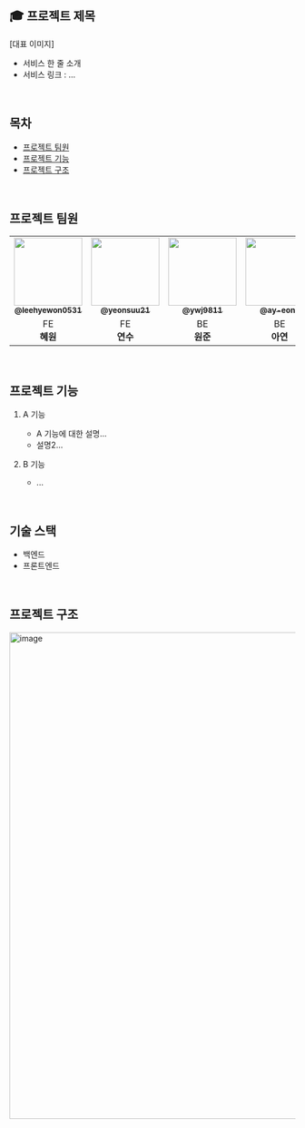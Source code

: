 ## 🎓 프로젝트 제목
[대표 이미지]
<br />

- 서비스 한 줄 소개
- 서비스 링크 : ...
<br />

## 목차
- [프로젝트 팀원](#프로젝트-팀원)
- [프로젝트 기능](#프로젝트-기능)
- [프로젝트 구조](#프로젝트-구조)

<br />

## 프로젝트 팀원

<table>
  <tbody>
    <tr>
      <td align="center"><a href="https://github.com/leehyewon0531"><img src="https://avatars.githubusercontent.com/u/50830078?v=4" width="120px;" border-radius="50%;" alt=""/><br /><sub><b>@leehyewon0531</b></sub></a><br/></td>
        <td align="center"><a href="https://github.com/yeonsuu21"><img src="https://avatars.githubusercontent.com/u/75175148?v=4" width="120px;"  ><br /><sub><a href="https://github.com/yeonsuu21"><sub><b>@yeonsuu21</b></sub></a><br/></td>
      <td align="center"><a href="https://github.com/ywj9811"><img src="https://avatars.githubusercontent.com/u/97458548?v=4" width="120px;" alt=""/><br /><sub><b>@ywj9811</b></sub></a><br/></td>
          <td align="center"><a href="https://github.com/ay-eonii"><img src="https://avatars.githubusercontent.com/u/110026001?v=4" width="120px;" alt=""/><br /><sub><b>@ay-eonii</b></sub></a><br/></td>
    </tr>
    <tr>
        <td align ="center">FE <br/> <span style="font-weight : bold">혜원</span></td>
        <td align="center">FE <br/> <span style="font-weight : bold">연수</span></td>
        <td align="center" >BE <br/> <span style="font-weight : bold">원준</span></td>
       <td align="center" >BE <br/> <span style="font-weight : bold">아연</span></td>  
    </tr>
    </tbody>
</table>

<br />

## 프로젝트 기능
1. A 기능
   - A 기능에 대한 설명...
   - 설명2...
  
2. B 기능
   - ...
  
<br />

## 기술 스택
- 백엔드
- 프론트엔드

  
<br />

## 프로젝트 구조

<img width="858" alt="image" src="https://github.com/WE-ARE-RACCOONS/postgraduate-back/assets/97458548/c9f17ec0-0bcc-4a7c-9c3b-6d1c6c44417a">
